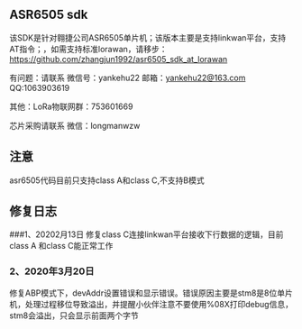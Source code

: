 ## ASR6505 sdk
该SDK是针对翱捷公司ASR6505单片机；该版本主要是支持linkwan平台，支持AT指令；，如需支持标准lorawan，请移步：https://github.com/zhangjun1992/asr6505_sdk_at_lorawan

有问题：请联系 微信号：yankehu22   邮箱：yankehu22@163.com  QQ:1063903619 

其他：LoRa物联网群：753601669

芯片采购请联系 微信：longmanwzw

## 注意
asr6505代码目前只支持class A和class C,不支持B模式  
## 修复日志
###1、20202月13日
修复class C连接linkwan平台接收下行数据的逻辑，目前class A 和class C能正常工作

### 2、2020年3月20日
修复ABP模式下，devAddr设置错误和显示错误。错误原因主要是stm8是8位单片机，处理过程移位导致溢出，并提醒小伙伴注意不要使用%08X打印debug信息，stm8会溢出，只会显示前面两个字节


